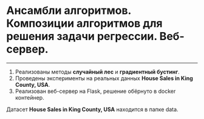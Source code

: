 # Ансамбли алгоритмов. Композиции алгоритмов для решения задачи регрессии. Веб-сервер.
---
1. Реализованы методы **случайный лес** и **градиентный бустинг**.
2. Проведены эксперименты на реальных данных **House Sales in King County, USA**.
3. Реализован веб-сервер на Flask, решение обёрнуто в docker контейнер.

Датасет **House Sales in King County, USA** находится в папке data.
